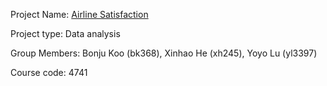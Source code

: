 Project Name: [Airline Satisfaction](https://github.com/xinhaohe245/4741-project)

Project type: Data analysis

Group Members: Bonju Koo (bk368), Xinhao He (xh245), Yoyo Lu (yl3397)

Course code: 4741
